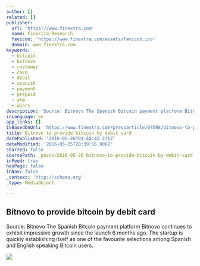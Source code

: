 ```yaml
---
author: []
related: []
publisher:
  url: 'https://www.finextra.com'
  name: Finextra Research
  favicon: 'https://www.finextra.com/assets/favicon.ico'
  domain: www.finextra.com
keywords:
  - bitcoin
  - bitnovo
  - customer
  - card
  - debit
  - spanish
  - payment
  - prepaid
  - atm
  - users
description: 'Source: Bitnovo The Spanish Bitcoin payment platform Bitnovo continues to exhibit impressive growth since the launch 6 months ago. The startup is quickly establishing itself as one of the favourite selections among Spanish and English speaking Bitcoin users.'
inLanguage: en
app_links: []
isBasedOnUrl: 'https://www.finextra.com/pressarticle/64598/bitnovo-to-provide-bitcoin-by-debit-card'
title: Bitnovo to provide bitcoin by debit card
datePublished: '2016-05-26T01:40:42.271Z'
dateModified: '2016-05-25T20:39:16.906Z'
starred: false
sourcePath: _posts/2016-05-26-bitnovo-to-provide-bitcoin-by-debit-card.md
inFeed: true
hasPage: false
inNav: false
_context: 'http://schema.org'
_type: MediaObject

---
```

<article style=""><h1>Bitnovo to provide bitcoin by debit card</h1><p>Source: Bitnovo The Spanish Bitcoin payment platform Bitnovo continues to exhibit impressive growth since the launch 6 months ago. The startup is quickly establishing itself as one of the favourite selections among Spanish and English speaking Bitcoin users.</p><img src="https://www.finextra.com/about/Finextratweetbot.jpg" /></article>